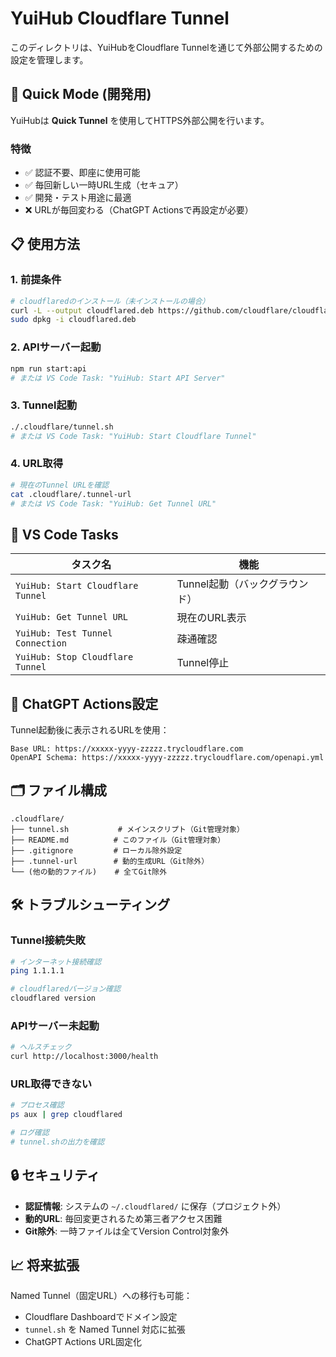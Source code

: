 # YuiHub Cloudflare Tunnel

このディレクトリは、YuiHubをCloudflare Tunnelを通じて外部公開するための設定を管理します。

## 🎯 Quick Mode (開発用)

YuiHubは **Quick Tunnel** を使用してHTTPS外部公開を行います。

### 特徴
- ✅ 認証不要、即座に使用可能  
- ✅ 毎回新しい一時URL生成（セキュア）
- ✅ 開発・テスト用途に最適
- ❌ URLが毎回変わる（ChatGPT Actionsで再設定が必要）

## 📋 使用方法

### 1. 前提条件
```bash
# cloudflaredのインストール（未インストールの場合）
curl -L --output cloudflared.deb https://github.com/cloudflare/cloudflared/releases/latest/download/cloudflared-linux-amd64.deb
sudo dpkg -i cloudflared.deb
```

### 2. APIサーバー起動
```bash
npm run start:api
# または VS Code Task: "YuiHub: Start API Server"
```

### 3. Tunnel起動
```bash
./.cloudflare/tunnel.sh
# または VS Code Task: "YuiHub: Start Cloudflare Tunnel"
```

### 4. URL取得
```bash
# 現在のTunnel URLを確認
cat .cloudflare/.tunnel-url
# または VS Code Task: "YuiHub: Get Tunnel URL"
```

## 🔗 VS Code Tasks

| タスク名 | 機能 |
|---------|------|
| `YuiHub: Start Cloudflare Tunnel` | Tunnel起動（バックグラウンド） |
| `YuiHub: Get Tunnel URL` | 現在のURL表示 |
| `YuiHub: Test Tunnel Connection` | 疎通確認 |
| `YuiHub: Stop Cloudflare Tunnel` | Tunnel停止 |

## 📝 ChatGPT Actions設定

Tunnel起動後に表示されるURLを使用：

```
Base URL: https://xxxxx-yyyy-zzzzz.trycloudflare.com
OpenAPI Schema: https://xxxxx-yyyy-zzzzz.trycloudflare.com/openapi.yml
```

## 🗂️ ファイル構成

```
.cloudflare/
├── tunnel.sh           # メインスクリプト（Git管理対象）
├── README.md          # このファイル（Git管理対象）
├── .gitignore         # ローカル除外設定
├── .tunnel-url        # 動的生成URL（Git除外）
└── (他の動的ファイル)    # 全てGit除外
```

## 🛠️ トラブルシューティング

### Tunnel接続失敗
```bash
# インターネット接続確認
ping 1.1.1.1

# cloudflaredバージョン確認
cloudflared version
```

### APIサーバー未起動
```bash
# ヘルスチェック
curl http://localhost:3000/health
```

### URL取得できない
```bash
# プロセス確認
ps aux | grep cloudflared

# ログ確認
# tunnel.shの出力を確認
```

## 🔒 セキュリティ

- **認証情報**: システムの `~/.cloudflared/` に保存（プロジェクト外）
- **動的URL**: 毎回変更されるため第三者アクセス困難
- **Git除外**: 一時ファイルは全てVersion Control対象外

## 📈 将来拡張

Named Tunnel（固定URL）への移行も可能：
- Cloudflare Dashboardでドメイン設定
- `tunnel.sh` を Named Tunnel 対応に拡張
- ChatGPT Actions URL固定化